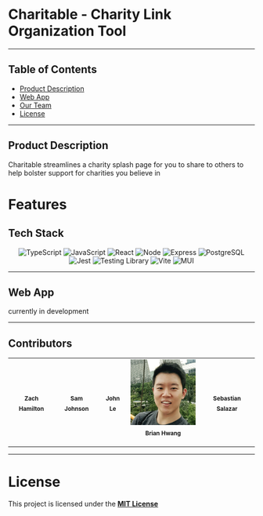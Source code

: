 # Charitable - Charity Link Organization Tool

---

## Table of Contents

- [Product Description](#product-description)
- [Web App](#Web-App)
- [Our Team](#Contributors)
- [License](#license)

---

## Product Description

Charitable streamlines a charity splash page for you to share to others to help bolster support for charities you believe in

# Features

## Tech Stack

<div align='center'>

![TypeScript](https://img.shields.io/badge/TypeScript-007ACC?style=for-the-badge&logo=typescript&logoColor=white)
![JavaScript](https://img.shields.io/badge/javascript-%23323330.svg?style=for-the-badge&logo=javascript&logoColor=%23F7DF1E)
![React](https://img.shields.io/badge/react-%2320232a.svg?style=for-the-badge&logo=react&logoColor=%2361DAFB)
![Node](https://img.shields.io/badge/-node-339933?style=for-the-badge&logo=node.js&logoColor=white)
![Express](https://img.shields.io/badge/express-%23404d59.svg?style=for-the-badge&logo=express&logoColor=%2361DAFB)
![PostgreSQL](https://img.shields.io/badge/PostgreSQL-4EA94B?style=for-the-badge&logo=postgres&logoColor=white)
![Jest](https://img.shields.io/badge/Jest-323330?style=for-the-badge&logo=Jest&logoColor=white)
![Testing Library](https://img.shields.io/badge/testing%20library-323330?style=for-the-badge&logo=testing-library&logoColor=red)
![Vite](https://img.shields.io/badge/vite-%23646CFF.svg?style=for-the-badge&logo=vite&logoColor=white)
![MUI](https://img.shields.io/badge/MUI-%230081CB.svg?style=for-the-badge&logo=mui&logoColor=white)

</div>

---

## Web App

currently in development

---

## Contributors

<div align='center'>

<table align="center">
  <tr>
 <td align="center">
   <img src="https://user-images.githubusercontent.com/135868272/270130987-053246c1-1360-4bb0-a548-5387298b5ef6.png" width="140px;" alt=""/>
      <br />
      <sub><b>Zach Hamilton</b></sub>
      <br />
      <a href="https://github.com/ZachMHamilton"><img src="https://img.shields.io/badge/github-%23121011.svg?style=for-the-badge&logo=github&logoColor=white" alt=""/></a>
      <a href="https://www.linkedin.com/in/zach-m-hamilton/"><img src="https://img.shields.io/badge/LinkedIn-%230077B5.svg?logo=linkedin&logoColor=white"  alt=""/></a>
      <br />
    </td>
 <td align="center">
      <img src="https://media.licdn.com/dms/image/D4E03AQEnHhBIgWgE-w/profile-displayphoto-shrink_200_200/0/1695831173465?e=1701302400&v=beta&t=ftTIheSq1xHOdx-89QXwlEq0r-Lzz6PlZUlkYhmDpmo" width="140px;" alt=""/>
      <br />
      <sub><b>Sam Johnson</b></sub>
      <br />
      <a href="https://github.com/SFJohnson24"><img src="https://img.shields.io/badge/github-%23121011.svg?style=for-the-badge&logo=github&logoColor=white" alt=""/></a>
      <a href="https://www.linkedin.com/in/samuel-johnson-dpt/"><img src="https://img.shields.io/badge/LinkedIn-%230077B5.svg?logo=linkedin&logoColor=white" alt=""/></a>
      <br />
    </td>
    <td align="center">
      <img src="https://media.licdn.com/dms/image/D5603AQHRd3GED-oaIA/profile-displayphoto-shrink_800_800/0/1695399705004?e=1701907200&v=beta&t=A7ORLRvbIt141aS4meabdG1tkio9kdKERZhg2WZuq5w"sw width="140px;" alt=""/>
      <br />
      <sub><b>John Le</b></sub>
      <br />
      <a href="https://github.com/johnvle"><img src="https://img.shields.io/badge/github-%23121011.svg?style=for-the-badge&logo=github&logoColor=white" alt=""/></a>
      <a href="https://www.linkedin.com/in/johnvl1/"><img src="https://img.shields.io/badge/LinkedIn-%230077B5.svg?logo=linkedin&logoColor=white" alt=""/></a>
      <br />
    </td>
 <td align="center">
      <img src="https://github.com/oslabs-beta/LogYard/raw/main/public/BrianHeadshot.jpeg" width="140px;" alt=""/>
      <br />
      <sub><b>Brian Hwang</b></sub>
      <br />
      <a href="https://github.com/bri-engineer"><img src="https://img.shields.io/badge/github-%23121011.svg?style=for-the-badge&logo=github&logoColor=white" alt=""/></a>
      <a href="https://www.linkedin.com/in/brianh"><img src="https://img.shields.io/badge/LinkedIn-%230077B5.svg?logo=linkedin&logoColor=white" alt=""/></a>
      <br />
    </td>
    <td align="center">
      <img src="https://avatars.githubusercontent.com/u/135702134?v=4" width="140px;" alt=""/>
      <br />
      <sub><b>Sebastian Salazar</b></sub>
      <br />
      <a href="https://github.com/razalas340"><img src="https://img.shields.io/badge/github-%23121011.svg?style=for-the-badge&logo=github&logoColor=white" alt=""/></a>
      <a href="https://www.linkedin.com/in/sebastian-salazar340/"><img src="https://img.shields.io/badge/LinkedIn-%230077B5.svg?logo=linkedin&logoColor=white" alt=""/></a>
      <br />
    </td>
</table>
</div>

---

# License

This project is licensed under the [**MIT License**](https://choosealicense.com/licenses/mit/)
